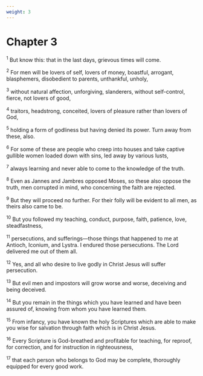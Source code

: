 ```yaml
---
weight: 3
---
```


# Chapter 3

<sup>1</sup> But know this: that in the last days, grievous times will come. 

<sup>2</sup> For men will be lovers of self, lovers of money, boastful, arrogant, blasphemers, disobedient to parents, unthankful, unholy, 

<sup>3</sup> without natural affection, unforgiving, slanderers, without self-control, fierce, not lovers of good, 

<sup>4</sup> traitors, headstrong, conceited, lovers of pleasure rather than lovers of God, 

<sup>5</sup> holding a form of godliness but having denied its power. Turn away from these, also. 

<sup>6</sup> For some of these are people who creep into houses and take captive gullible women loaded down with sins, led away by various lusts, 

<sup>7</sup> always learning and never able to come to the knowledge of the truth. 

<sup>8</sup> Even as Jannes and Jambres opposed Moses, so these also oppose the truth, men corrupted in mind, who concerning the faith are rejected. 

<sup>9</sup> But they will proceed no further. For their folly will be evident to all men, as theirs also came to be. 

<sup>10</sup> But you followed my teaching, conduct, purpose, faith, patience, love, steadfastness, 

<sup>11</sup> persecutions, and sufferings—those things that happened to me at Antioch, Iconium, and Lystra. I endured those persecutions. The Lord delivered me out of them all. 

<sup>12</sup> Yes, and all who desire to live godly in Christ Jesus will suffer persecution. 

<sup>13</sup> But evil men and impostors will grow worse and worse, deceiving and being deceived. 

<sup>14</sup> But you remain in the things which you have learned and have been assured of, knowing from whom you have learned them. 

<sup>15</sup> From infancy, you have known the holy Scriptures which are able to make you wise for salvation through faith which is in Christ Jesus. 

<sup>16</sup> Every Scripture is God-breathed and profitable for teaching, for reproof, for correction, and for instruction in righteousness, 

<sup>17</sup> that each person who belongs to God may be complete, thoroughly equipped for every good work. 


